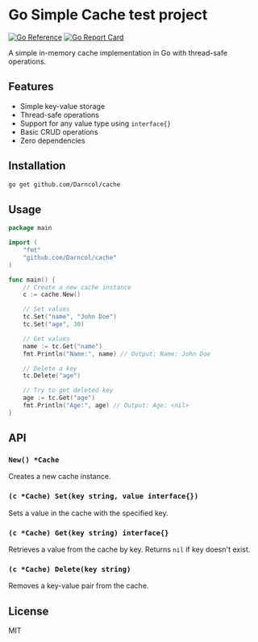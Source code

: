 # Go Simple Cache test project

[![Go Reference](https://pkg.go.dev/badge/github.com/Darncol/cache.svg)](https://pkg.go.dev/github.com/Darncol/cache)
[![Go Report Card](https://goreportcard.com/badge/github.com/Darncol/cache)](https://goreportcard.com/report/github.com/Darncol/cache)

A simple in-memory cache implementation in Go with thread-safe operations.

## Features

- Simple key-value storage
- Thread-safe operations
- Support for any value type using `interface{}`
- Basic CRUD operations
- Zero dependencies

## Installation

```bash
go get github.com/Darncol/cache
```

## Usage

```go
package main

import (
	"fmt"
	"github.com/Darncol/cache"
)

func main() {
	// Create a new cache instance
	c := cache.New()

	// Set values
	tc.Set("name", "John Doe")
	tc.Set("age", 30)

	// Get values
	name := tc.Get("name")
	fmt.Println("Name:", name) // Output: Name: John Doe

	// Delete a key
	tc.Delete("age")

	// Try to get deleted key
	age := tc.Get("age")
	fmt.Println("Age:", age) // Output: Age: <nil>
}
```

## API

### `New() *Cache`
Creates a new cache instance.

### `(c *Cache) Set(key string, value interface{})`
Sets a value in the cache with the specified key.

### `(c *Cache) Get(key string) interface{}`
Retrieves a value from the cache by key. Returns `nil` if key doesn't exist.

### `(c *Cache) Delete(key string)`
Removes a key-value pair from the cache.

## License

MIT
